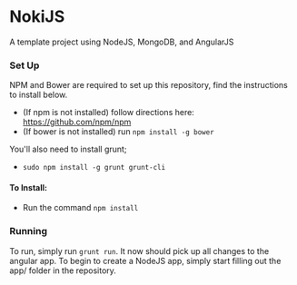 # NokiJS
A template project using NodeJS, MongoDB, and AngularJS

### Set Up
NPM and Bower are required to set up this repository, find the instructions to install below.
- (If npm is not installed) follow directions here: https://github.com/npm/npm 
- (If bower is not installed) run `npm install -g bower`

You'll also need to install grunt;
- `sudo npm install -g grunt grunt-cli`

#### To Install:
- Run the command `npm install`

### Running
To run, simply run `grunt run`.  It now should pick up all changes to the angular app.  To begin to create a NodeJS app, simply start filling out the app/ folder in the repository.
